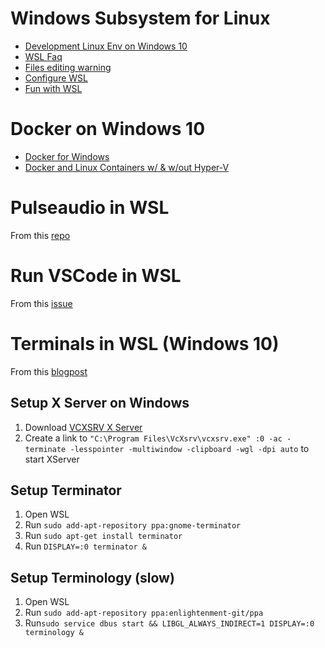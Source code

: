 # Windows Subsystem for Linux

* [Development Linux Env on Windows 10](https://www.hanselman.com/blog/SettingUpAShinyDevelopmentEnvironmentWithinLinuxOnWindows10.aspx)
* [WSL Faq](https://msdn.microsoft.com/en-us/commandline/wsl/faq)
* [Files editing warning](https://blogs.msdn.microsoft.com/commandline/2016/11/17/do-not-change-linux-files-using-windows-apps-and-tools/)
* [Configure WSL](https://blogs.msdn.microsoft.com/commandline/2018/02/07/automatically-configuring-wsl/)
* [Fun with WSL](https://blogs.windows.com/buildingapps/2016/07/22/fun-with-the-windows-subsystem-for-linux/)

# Docker on Windows 10

* [Docker for Windows](https://docs.docker.com/docker-for-windows/install/#where-to-go-next)
* [Docker and Linux Containers w/ & w/out Hyper-V](https://www.hanselman.com/blog/DockerAndLinuxContainersOnWindowsWithOrWithoutHyperVVirtualMachines.aspx)

# Pulseaudio in WSL

From this [repo](https://github.com/aseering/wsl_gui_autoinstall/blob/master/wsl_gui_autoinstall.bat)

# Run VSCode in WSL

From this [issue](https://github.com/Microsoft/WSL/issues/2760)

# Terminals in WSL (Windows 10)

From this [blogpost](https://blog.ropnop.com/configuring-a-pretty-and-usable-terminal-emulator-for-wsl/#firstattempts)

## Setup X Server on Windows
1. Download [VCXSRV X Server](https://sourceforge.net/projects/vcxsrv/)
2. Create a link to ```"C:\Program Files\VcXsrv\vcxsrv.exe" :0 -ac -terminate -lesspointer -multiwindow -clipboard -wgl -dpi auto``` to start XServer

## Setup Terminator

1. Open WSL
2. Run ```sudo add-apt-repository ppa:gnome-terminator```
3. Run ```sudo apt-get install terminator```
4. Run ```DISPLAY=:0 terminator &```

## Setup Terminology (slow)

1. Open WSL
2. Run ```sudo add-apt-repository ppa:enlightenment-git/ppa```
3. Run```sudo service dbus start && LIBGL_ALWAYS_INDIRECT=1 DISPLAY=:0 terminology &```
